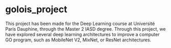 # golois_project

This project has been made for the Deep Learning course at Université Paris Dauphine, through the Master 2 IASD degree. Through this project, we have explored several deep learning architectures to improve a computer GO program, such as MobileNet V2, MixNet, or ResNet architectures.
